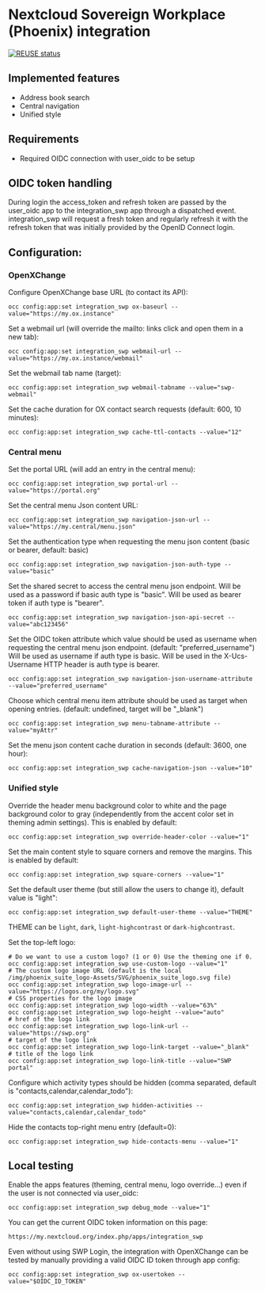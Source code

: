 <!--
  - SPDX-FileCopyrightText: 2021 Nextcloud GmbH and Nextcloud contributors
  - SPDX-License-Identifier: AGPL-3.0-or-later
-->
# Nextcloud Sovereign Workplace (Phoenix) integration

[![REUSE status](https://api.reuse.software/badge/github.com/nextcloud/integration_swp)](https://api.reuse.software/info/github.com/nextcloud/integration_swp)

## Implemented features

- Address book search
- Central navigation
- Unified style

## Requirements

- Required OIDC connection with user_oidc to be setup

## OIDC token handling

During login the access_token and refresh token are passed by the user_oidc app to the integration_swp app through a dispatched event.
integration_swp will request a fresh token and regularly refresh it with the refresh token that was initially provided by the OpenID Connect login.

## Configuration:

### OpenXChange

Configure OpenXChange base URL (to contact its API):

	occ config:app:set integration_swp ox-baseurl --value="https://my.ox.instance"

Set a webmail url (will override the mailto: links click and open them in a new tab):

	occ config:app:set integration_swp webmail-url --value="https://my.ox.instance/webmail"

Set the webmail tab name (target):

	occ config:app:set integration_swp webmail-tabname --value="swp-webmail"

Set the cache duration for OX contact search requests (default: 600, 10 minutes):

	occ config:app:set integration_swp cache-ttl-contacts --value="12"

### Central menu

Set the portal URL (will add an entry in the central menu):

	occ config:app:set integration_swp portal-url --value="https://portal.org"

Set the central menu Json content URL:

	occ config:app:set integration_swp navigation-json-url --value="https://my.central/menu.json"

Set the authentication type when requesting the menu json content (basic or bearer, default: basic)

	occ config:app:set integration_swp navigation-json-auth-type --value="basic"

Set the shared secret to access the central menu json endpoint.
Will be used as a password if basic auth type is "basic".
Will be used as bearer token if auth type is "bearer".

	occ config:app:set integration_swp navigation-json-api-secret --value="abc123456"

Set the OIDC token attribute which value should be used as username when requesting the central menu json endpoint.
(default: "preferred_username")
Will be used as username if auth type is basic.
Will be used in the X-Ucs-Username HTTP header is auth type is bearer.

	occ config:app:set integration_swp navigation-json-username-attribute --value="preferred_username"

Choose which central menu item attribute should be used as target when opening entries.
(default: undefined, target will be "_blank")

	occ config:app:set integration_swp menu-tabname-attribute --value="myAttr"

Set the menu json content cache duration in seconds (default: 3600, one hour):

	occ config:app:set integration_swp cache-navigation-json --value="10"

### Unified style

Override the header menu background color to white and  the page background color to gray
(independently from the accent color set in theming admin settings). This is enabled by default:

	occ config:app:set integration_swp override-header-color --value="1"

Set the main content style to square corners and remove the margins. This is enabled by default:

	occ config:app:set integration_swp square-corners --value="1"

Set the default user theme (but still allow the users to change it), default value is "light":

	occ config:app:set integration_swp default-user-theme --value="THEME"

THEME can be `light`, `dark`, `light-highcontrast` or `dark-highcontrast`.

Set the top-left logo:

	# Do we want to use a custom logo? (1 or 0) Use the theming one if 0.
	occ config:app:set integration_swp use-custom-logo --value="1"
	# The custom logo image URL (default is the local /img/phoenix_suite_logo-Assets/SVG/phoenix_suite_logo.svg file)
	occ config:app:set integration_swp logo-image-url --value="https://logos.org/my/logo.svg"
	# CSS properties for the logo image
	occ config:app:set integration_swp logo-width --value="63%"
	occ config:app:set integration_swp logo-height --value="auto"
	# href of the logo link
	occ config:app:set integration_swp logo-link-url --value="https://swp.org"
	# target of the logo link
	occ config:app:set integration_swp logo-link-target --value="_blank"
	# title of the logo link
	occ config:app:set integration_swp logo-link-title --value="SWP portal"

Configure which activity types should be hidden (comma separated, default is "contacts,calendar,calendar_todo"):

	occ config:app:set integration_swp hidden-activities --value="contacts,calendar,calendar_todo"

Hide the contacts top-right menu entry (default=0):

	occ config:app:set integration_swp hide-contacts-menu --value="1"

## Local testing

Enable the apps features (theming, central menu, logo override...) even if the user is not connected via user_oidc:

	occ config:app:set integration_swp debug_mode --value="1"

You can get the current OIDC token information on this page:

	https://my.nextcloud.org/index.php/apps/integration_swp

Even without using SWP Login, the integration with OpenXChange can be tested by manually providing a valid OIDC ID token through app config:

	occ config:app:set integration_swp ox-usertoken --value="$OIDC_ID_TOKEN"
